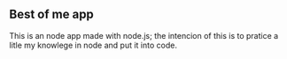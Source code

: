 ## Best of me app

This is an node app made with node.js;
the intencion of this is to pratice a litle my knowlege in node and put it into code.